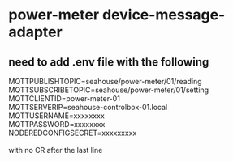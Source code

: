 # power-meter device-message-adapter
## need to add .env file with the following
MQTTPUBLISHTOPIC=seahouse\/power-meter\/01\/reading<br/>
MQTTSUBSCRIBETOPIC=seahouse\/power-meter\/01\/setting<br/>
MQTTCLIENTID=power-meter-01<br/>
MQTTSERVERIP=seahouse-controlbox-01.local<br/>
MQTTUSERNAME=xxxxxxxx<br/>
MQTTPASSWORD=xxxxxxxx<br/>
NODEREDCONFIGSECRET=xxxxxxxxx<br/>
<br/>
with no CR after the last line

